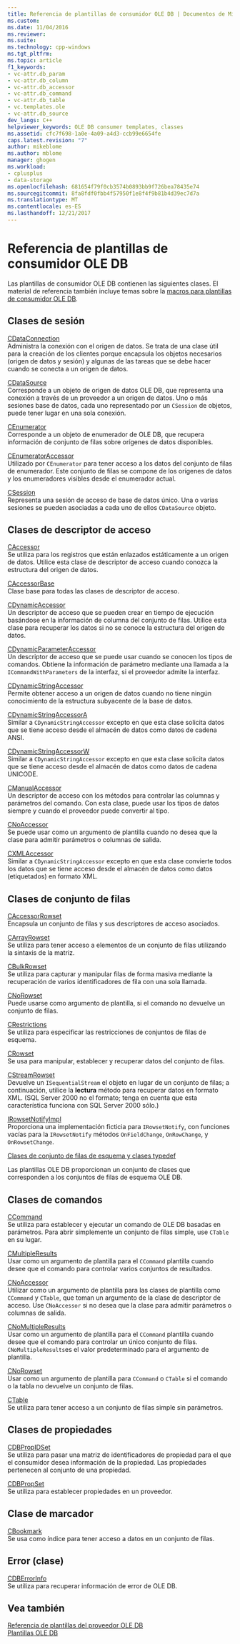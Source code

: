 ```yaml
---
title: Referencia de plantillas de consumidor OLE DB | Documentos de Microsoft
ms.custom: 
ms.date: 11/04/2016
ms.reviewer: 
ms.suite: 
ms.technology: cpp-windows
ms.tgt_pltfrm: 
ms.topic: article
f1_keywords:
- vc-attr.db_param
- vc-attr.db_column
- vc-attr.db_accessor
- vc-attr.db_command
- vc-attr.db_table
- vc.templates.ole
- vc-attr.db_source
dev_langs: C++
helpviewer_keywords: OLE DB consumer templates, classes
ms.assetid: cfc7f698-1a0e-4a09-a4d3-ccb99e6654fe
caps.latest.revision: "7"
author: mikeblome
ms.author: mblome
manager: ghogen
ms.workload:
- cplusplus
- data-storage
ms.openlocfilehash: 681654f79f0cb3574b0893bb9f726bea78435e74
ms.sourcegitcommit: 8fa8fdf0fbb4f57950f1e8f4f9b81b4d39ec7d7a
ms.translationtype: MT
ms.contentlocale: es-ES
ms.lasthandoff: 12/21/2017
---
```

# <a name="ole-db-consumer-templates-reference"></a>Referencia de plantillas de consumidor OLE DB
Las plantillas de consumidor OLE DB contienen las siguientes clases. El material de referencia también incluye temas sobre la [macros para plantillas de consumidor OLE DB](../../data/oledb/macros-and-global-functions-for-ole-db-consumer-templates.md).  
  
## <a name="session-classes"></a>Clases de sesión  
 [CDataConnection](../../data/oledb/cdataconnection-class.md)  
 Administra la conexión con el origen de datos. Se trata de una clase útil para la creación de los clientes porque encapsula los objetos necesarios (origen de datos y sesión) y algunas de las tareas que se debe hacer cuando se conecta a un origen de datos.  
  
 [CDataSource](../../data/oledb/cdatasource-class.md)  
 Corresponde a un objeto de origen de datos OLE DB, que representa una conexión a través de un proveedor a un origen de datos. Uno o más sesiones base de datos, cada uno representado por un `CSession` de objetos, puede tener lugar en una sola conexión.  
  
 [CEnumerator](../../data/oledb/cenumerator-class.md)  
 Corresponde a un objeto de enumerador de OLE DB, que recupera información de conjunto de filas sobre orígenes de datos disponibles.  
  
 [CEnumeratorAccessor](../../data/oledb/cenumeratoraccessor-class.md)  
 Utilizado por `CEnumerator` para tener acceso a los datos del conjunto de filas de enumerador. Este conjunto de filas se compone de los orígenes de datos y los enumeradores visibles desde el enumerador actual.  
  
 [CSession](../../data/oledb/csession-class.md)  
 Representa una sesión de acceso de base de datos único. Una o varias sesiones se pueden asociadas a cada uno de ellos `CDataSource` objeto.  
  
## <a name="accessor-classes"></a>Clases de descriptor de acceso  
 [CAccessor](../../data/oledb/caccessor-class.md)  
 Se utiliza para los registros que están enlazados estáticamente a un origen de datos. Utilice esta clase de descriptor de acceso cuando conozca la estructura del origen de datos.  
  
 [CAccessorBase](../../data/oledb/caccessorbase-class.md)  
 Clase base para todas las clases de descriptor de acceso.  
  
 [CDynamicAccessor](../../data/oledb/cdynamicaccessor-class.md)  
 Un descriptor de acceso que se pueden crear en tiempo de ejecución basándose en la información de columna del conjunto de filas. Utilice esta clase para recuperar los datos si no se conoce la estructura del origen de datos.  
  
 [CDynamicParameterAccessor](../../data/oledb/cdynamicparameteraccessor-class.md)  
 Un descriptor de acceso que se puede usar cuando se conocen los tipos de comandos. Obtiene la información de parámetro mediante una llamada a la `ICommandWithParameters` de la interfaz, si el proveedor admite la interfaz.  
  
 [CDynamicStringAccessor](../../data/oledb/cdynamicstringaccessor-class.md)  
 Permite obtener acceso a un origen de datos cuando no tiene ningún conocimiento de la estructura subyacente de la base de datos.  
  
 [CDynamicStringAccessorA](../../data/oledb/cdynamicstringaccessora-class.md)  
 Similar a `CDynamicStringAccessor` excepto en que esta clase solicita datos que se tiene acceso desde el almacén de datos como datos de cadena ANSI.  
  
 [CDynamicStringAccessorW](../../data/oledb/cdynamicstringaccessorw-class.md)  
 Similar a `CDynamicStringAccessor` excepto en que esta clase solicita datos que se tiene acceso desde el almacén de datos como datos de cadena UNICODE.  
  
 [CManualAccessor](../../data/oledb/cmanualaccessor-class.md)  
 Un descriptor de acceso con los métodos para controlar las columnas y parámetros del comando. Con esta clase, puede usar los tipos de datos siempre y cuando el proveedor puede convertir al tipo.  
  
 [CNoAccessor](../../data/oledb/cnoaccessor-class.md)  
 Se puede usar como un argumento de plantilla cuando no desea que la clase para admitir parámetros o columnas de salida.  
  
 [CXMLAccessor](../../data/oledb/cxmlaccessor-class.md)  
 Similar a `CDynamicStringAccessor` excepto en que esta clase convierte todos los datos que se tiene acceso desde el almacén de datos como datos (etiquetados) en formato XML.  
  
## <a name="rowset-classes"></a>Clases de conjunto de filas  
 [CAccessorRowset](../../data/oledb/caccessorrowset-class.md)  
 Encapsula un conjunto de filas y sus descriptores de acceso asociados.  
  
 [CArrayRowset](../../data/oledb/carrayrowset-class.md)  
 Se utiliza para tener acceso a elementos de un conjunto de filas utilizando la sintaxis de la matriz.  
  
 [CBulkRowset](../../data/oledb/cbulkrowset-class.md)  
 Se utiliza para capturar y manipular filas de forma masiva mediante la recuperación de varios identificadores de fila con una sola llamada.  
  
 [CNoRowset](../../data/oledb/cnorowset-class.md)  
 Puede usarse como argumento de plantilla, si el comando no devuelve un conjunto de filas.  
  
 [CRestrictions](../../data/oledb/crestrictions-class.md)  
 Se utiliza para especificar las restricciones de conjuntos de filas de esquema.  
  
 [CRowset](../../data/oledb/crowset-class.md)  
 Se usa para manipular, establecer y recuperar datos del conjunto de filas.  
  
 [CStreamRowset](../../data/oledb/cstreamrowset-class.md)  
 Devuelve un `ISequentialStream` el objeto en lugar de un conjunto de filas; a continuación, utilice la **lectura** método para recuperar datos en formato XML. (SQL Server 2000 no el formato; tenga en cuenta que esta característica funciona con SQL Server 2000 sólo.)  
  
 [IRowsetNotifyImpl](../../data/oledb/irowsetnotifyimpl-class.md)  
 Proporciona una implementación ficticia para `IRowsetNotify`, con funciones vacías para la `IRowsetNotify` métodos `OnFieldChange`, `OnRowChange`, y `OnRowsetChange`.  
  
 [Clases de conjunto de filas de esquema y clases typedef](../../data/oledb/schema-rowset-classes-and-typedef-classes.md)  
  
 Las plantillas OLE DB proporcionan un conjunto de clases que corresponden a los conjuntos de filas de esquema OLE DB.  
  
## <a name="command-classes"></a>Clases de comandos  
 [CCommand](../../data/oledb/ccommand-class.md)  
 Se utiliza para establecer y ejecutar un comando de OLE DB basadas en parámetros. Para abrir simplemente un conjunto de filas simple, use `CTable` en su lugar.  
  
 [CMultipleResults](../../data/oledb/cmultipleresults-class.md)  
 Usar como un argumento de plantilla para el `CCommand` plantilla cuando desee que el comando para controlar varios conjuntos de resultados.  
  
 [CNoAccessor](../../data/oledb/cnoaccessor-class.md)  
 Utilizar como un argumento de plantilla para las clases de plantilla como `CCommand` y `CTable`, que toman un argumento de la clase de descriptor de acceso. Use `CNoAccessor` si no desea que la clase para admitir parámetros o columnas de salida.  
  
 [CNoMultipleResults](../../data/oledb/cnomultipleresults-class.md)  
 Usar como un argumento de plantilla para el `CCommand` plantilla cuando desee que el comando para controlar un único conjunto de filas. `CNoMultipleResults`es el valor predeterminado para el argumento de plantilla.  
  
 [CNoRowset](../../data/oledb/cnorowset-class.md)  
 Usar como un argumento de plantilla para `CCommand` o `CTable` si el comando o la tabla no devuelve un conjunto de filas.  
  
 [CTable](../../data/oledb/ctable-class.md)  
 Se utiliza para tener acceso a un conjunto de filas simple sin parámetros.  
  
## <a name="property-classes"></a>Clases de propiedades  
 [CDBPropIDSet](../../data/oledb/cdbpropidset-class.md)  
 Se utiliza para pasar una matriz de identificadores de propiedad para el que el consumidor desea información de la propiedad. Las propiedades pertenecen al conjunto de una propiedad.  
  
 [CDBPropSet](../../data/oledb/cdbpropset-class.md)  
 Se utiliza para establecer propiedades en un proveedor.  
  
## <a name="bookmark-class"></a>Clase de marcador  
 [CBookmark](../../data/oledb/cbookmark-class.md)  
 Se usa como índice para tener acceso a datos en un conjunto de filas.  
  
## <a name="error-class"></a>Error (clase)  
 [CDBErrorInfo](../../data/oledb/cdberrorinfo-class.md)  
 Se utiliza para recuperar información de error de OLE DB.  
  
## <a name="see-also"></a>Vea también  
 [Referencia de plantillas del proveedor OLE DB](../../data/oledb/ole-db-provider-templates-reference.md)   
 [Plantillas OLE DB](../../data/oledb/ole-db-templates.md)